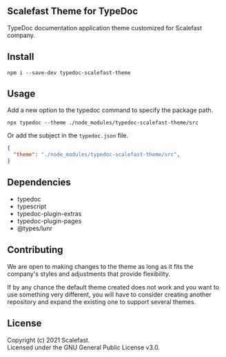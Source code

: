 ## Scalefast Theme for TypeDoc
TypeDoc documentation application theme customized for Scalefast company.

## Install
```
npm i --save-dev typedoc-scalefast-theme
```

## Usage
Add a new option to the typedoc command to specify the package path.
```
npx typedoc --theme ./node_modules/typedoc-scalefast-theme/src
```
Or add the subject in the `typedoc.json` file.
```json
{
  "theme": "./node_modules/typedoc-scalefast-theme/src",
}
```

## Dependencies
* typedoc
* typescript
* typedoc-plugin-extras
* typedoc-plugin-pages
* @types/lunr

## Contributing
We are open to making changes to the theme as long as it fits the company's styles and adjustments that provide flexibility.

If by any chance the default theme created does not work and you want to use something very different, you will have to consider creating another repository and expand the existing one to support several themes.

## License

Copyright (c) 2021 Scalefast.  
Licensed under the GNU General Public License v3.0.
